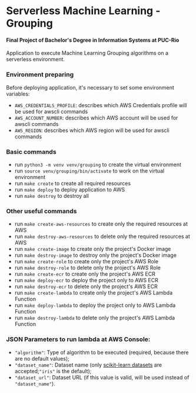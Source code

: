 # Serverless Machine Learning - Grouping
#### Final Project of Bachelor's Degree in Information Systems at PUC-Rio

Application to execute Machine Learning Grouping algorithms on a serverless environment.

### Environment preparing
Before deploying application, it's necessary to set some environment variables:
* `AWS_CREDENTIALS_PROFILE`: describes which AWS Credentials profile will be used for awscli commands
* `AWS_ACCOUNT_NUMBER`: describes which AWS account will be used for awscli commands
* `AWS_REGION`: describes which AWS region will be used for awscli commands

### Basic commands
* run `python3 -m venv venv/grouping` to create the virtual environment
* run `source venv/grouping/bin/activate` to work on the virtual environment
* run `make create` to create all required resources
* run `make deploy` to deploy application to AWS
* run `make destroy` to destroy all

### Other useful commands
* run `make create-aws-resources` to create only the required resources at AWS
* run `make destroy-aws-resources` to delete only the required resources at AWS
* run `make create-image` to create only the project's Docker image
* run `make destroy-image` to destroy only the project's Docker image
* run `make create-role` to create only the project's AWS Role
* run `make destroy-role` to delete only the project's AWS Role
* run `make create-ecr` to create only the project's AWS ECR
* run `make deploy-ecr` to deploy the project only to AWS ECR
* run `make destroy-ecr` to delete only the project's AWS ECR
* run `make create-lambda` to create only the project's AWS Lambda Function
* run `make deploy-lambda` to deploy the project only to AWS Lambda Function
* run `make destroy-lambda` to delete only the project's AWS Lambda Function

### JSON Parameters to run lambda at AWS Console:
* `"algorithm"`: Type of algorithm to be executed (required, because there are no default values);
* `"dataset_name"`: Dataset name (only [scikit-learn datasets](https://scikit-learn.org/stable/datasets) are accepted;`"iris"` is the default);
* `"dataset_url"`: Dataset URL (if this value is valid, will be used instead of `"dataset_name"`).
